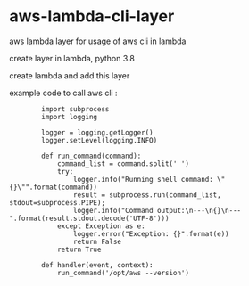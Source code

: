 # aws-lambda-cli-layer
aws lambda layer for usage of aws cli in lambda

create layer in lambda, python 3.8

create lambda and add this layer


example code to call aws cli :

            import subprocess
            import logging

            logger = logging.getLogger()
            logger.setLevel(logging.INFO)

            def run_command(command):
                command_list = command.split(' ')
                try:
                    logger.info("Running shell command: \"{}\"".format(command))
                    result = subprocess.run(command_list, stdout=subprocess.PIPE);
                    logger.info("Command output:\n---\n{}\n---".format(result.stdout.decode('UTF-8')))
                except Exception as e:
                    logger.error("Exception: {}".format(e))
                    return False
                return True

            def handler(event, context):
                run_command('/opt/aws --version')

